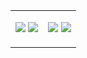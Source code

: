 <table border="0">
<tr>
<td>
      
![](/../../../../ensnared/github-stats/blob/master/generated/overview.svg#gh-dark-mode-only)
![](/../../../../ensnared/github-stats/blob/master/generated/overview.svg#gh-light-mode-only)

</td>
<td>

![](/../../../../ensnared/github-stats/blob/master/generated/languages.svg#gh-dark-mode-only)
![](/../../../../ensnared/github-stats/blob/master/generated/languages.svg#gh-light-mode-only)

</td>
</tr>
</table>
